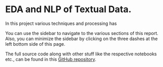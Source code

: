 # EDA and NLP of Textual Data.

In this project various techniques and processing has 

You can use the sidebar to navigate to the various sections of this report.
Also, you can minimize the sidebar by clicking on the three dashes at the left bottom side of this page.

The full source code along with other stuff like the respective notebooks etc., can be found in this [GitHub repository](https://github.com/jethronap/AsylumData_KU).